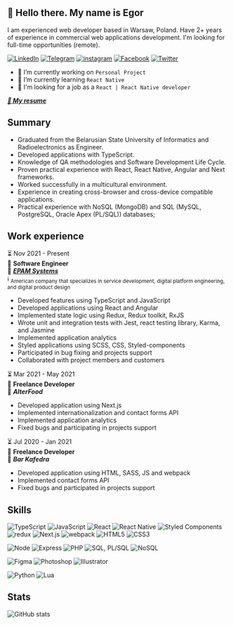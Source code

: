 ## 👋 Hello there. My name is Egor

I am experienced web developer based in Warsaw, Poland. Have 2+ years of experience in commercial web applications development. I'm looking for full-time opportunities (remote).

[![LinkedIn](https://img.shields.io/badge/LinkedIn-272838?style=for-the-badge&logo=LinkedIn&logoColor=0e76a8)](https://www.linkedin.com/in/pozhitok-egor/)
[![Telegram](https://img.shields.io/badge/Telegram-272838?style=for-the-badge&logo=Telegram)](https://t.me/pozhit_ok)
[![instagram](https://img.shields.io/badge/Instagram-272838?style=for-the-badge&logo=Instagram)](https://www.instagram.com/pozhit_ok/)
[![Facebook](https://img.shields.io/badge/Facebook-272838?style=for-the-badge&logo=Facebook)](https://www.facebook.com/pozhitok.e)
[![Twitter](https://img.shields.io/badge/Twitter-272838?style=for-the-badge&logo=Twitter)](https://twitter.com/pozhit_ok)

- 🔭 I’m currently working on `Personal Project`
- 🌱 I’m currently learning `React Native`
- 🔎 I'm looking for a job as a `React | React Native developer`

[***🔗 My resume***](https://pozhitok-egor.github.io/cv)

## Summary

- Graduated from the Belarusian State University of Informatics and Radioelectronics as Engineer.
- Developed applications with TypeScript.
- Knowledge of QA methodologies and Software Development Life Cycle.
- Proven practical experience with React, React Native, Angular and Next frameworks.
- Worked successfully in a multicultural environment.
- Experience in creating cross-browser and cross-device compatible applications.
- Practical experience with NoSQL (MongoDB) and SQL (MySQL, PostgreSQL, Oracle Apex (PL/SQL)) databases;

## Work experience

⏳️ Nov 2021 - Present</br>
💼 **Software Engineer**</br>
🏢 [***EPAM Systems***](https://www.epam.com/)</br>
ℹ️ <sub>American company that specializes in service development, digital platform engineering, and digital product design</sub>
- Developed features using TypeScript and JavaScript
- Developed applications using React and Angular
- Implemented state logic using Redux, Redux toolkit, RxJS
- Wrote unit and integration tests with Jest, react testing library, Karma, and Jasmine
- Implemented application analytics
- Styled applications using SCSS, CSS, Styled-components
- Participated in bug fixing and projects support
- Collaborated with project members and customers

⏳️ Mar 2021 - May 2021</br>
💼 **Freelance Developer**</br>
🏢 ***AlterFood***</br>
- Developed application using Next.js
- Implemented internationalization and contact forms API
- Implemented application analytics
- Fixed bugs and participating in projects support

⏳️ Jul 2020 - Jan 2021</br>
💼 **Freelance Developer**</br>
🏢 ***Bar Kafedra***</br>
- Developed application using HTML, SASS, JS and webpack
- Implemented contact forms API
- Fixed bugs and participated in projects support

## Skills
  ![TypeScript](https://img.shields.io/badge/TypeScript-272838?style=for-the-badge&logo=TypeScript)
  ![JavaScript](https://img.shields.io/badge/JavaScript-272838?style=for-the-badge&logo=javascript)
  ![React](https://img.shields.io/badge/React-272838?style=for-the-badge&logo=react)
  ![React Native](https://img.shields.io/badge/React%20Native-272838?style=for-the-badge&logo=react&logoColor=fff)
  ![Styled Components](https://img.shields.io/badge/Styled%20Components-272838?style=for-the-badge&logo=styled-components)
  ![redux](https://img.shields.io/badge/redux-272838?style=for-the-badge&logo=redux)
  ![Next.js](https://img.shields.io/badge/Next.js-272838?style=for-the-badge&logo=next.js)
  ![webpack](https://img.shields.io/badge/webpack-272838?style=for-the-badge&logo=webpack)
  ![HTML5](https://img.shields.io/badge/HTML-272838?style=for-the-badge&logo=HTML5)
  ![CSS3](https://img.shields.io/badge/CSS-272838?style=for-the-badge&logo=CSS3)
  
  ![Node](https://img.shields.io/badge/Node.js-272838?style=for-the-badge&logo=node.js)
  ![Express](https://img.shields.io/badge/Express-272838?style=for-the-badge&logo=Express)
  ![PHP](https://img.shields.io/badge/PHP-272838?style=for-the-badge&logo=php)
  ![SQL, PL/SQL](https://img.shields.io/badge/SQL,%20PL/SQL-272838?style=for-the-badge&logo=oracle&logoColor=CA4D3C)
  ![NoSQL](https://img.shields.io/badge/NoSQL-272838?style=for-the-badge&logo=mongodb)

  ![Figma](https://img.shields.io/badge/Figma-272838?style=for-the-badge&logo=Figma)
  ![Photoshop](https://img.shields.io/badge/Photoshop-272838?style=for-the-badge&logo=adobephotoshop)
  ![Illustrator](https://img.shields.io/badge/Illustrator-272838?style=for-the-badge&logo=adobeIllustrator)

  ![Python](https://img.shields.io/badge/Python-272838?style=for-the-badge&logo=Python)
  ![Lua](https://img.shields.io/badge/Lua-272838?style=for-the-badge&logo=lua)

## Stats

![GitHub stats](https://github-readme-stats.vercel.app/api?username=pozhitok-egor&show_icons=true)  
